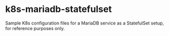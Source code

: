# k8s-mariadb-statefulset
Sample K8s configuration files for a MariaDB service as a StatefulSet setup, for reference purposes only.
